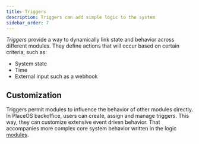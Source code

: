 ```yaml
---
title: Triggers
description: Triggers can add simple logic to the system
sidebar_order: 7
---
```

<!-- # Triggers -->

*Triggers* provide a way to dynamically link state and behavior across different modules.
They define actions that will occur based on certain criteria, such as:
- System state
- Time
- External input such as a webhook

## Customization

Triggers permit modules to influence the behavior of other modules directly. 
In PlaceOS backoffice, users can create, assign and manage triggers.
This way, they can customize extensive event driven behavior. 
That accompanies more complex core system behavior written in the logic [modules](modules.md).

